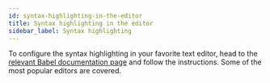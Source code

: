 ```yaml
---
id: syntax-highlighting-in-the-editor
title: Syntax highlighting in the editor
sidebar_label: Syntax highlighting
---
```


To configure the syntax highlighting in your favorite text editor, head to the [relevant Babel documentation page](https://babeljs.io/docs/editors) and follow the instructions. Some of the most popular editors are covered.
